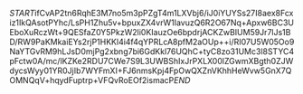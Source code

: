 $START$ifCvAP2tn6RqhE3M7no5m3pPZgT4m1LXVbj6/iJ0iYUYSs27I8aex8Fcxiz1IkQAsotPYhc/LsPH1Zhu5v+bpuxZX4vrW1IavuzQ6R2O67Nq+Apxw6BC3UEboXuRczWt+9QESfaZ0Y5PkzW2li0KIauzOe6bpdrjACKZwBIUM59Jr7lJs1BD/RW9PaKMkaiEYs2rjP1HKKl4i4f4qYPRLcA8pfM2aOUp++i/RI07U5W05Oo9NaYTGvRM9hLJsD0mjPg2xbng7bi6GdKkl76UQhC+tyC8zo31UMc3l8STYC4pFctw0A/mc/lKZKe2RDU7CWe7S9L3UWBShIxJrPXLX00lZGwmXBgth0ZJWdycsWyy01YR0JjIb7WYFmXI+FJ6nmsKpj4FpOwQXZnVKhhHeWvw5GnX7QOMNQqV+hqydFuptrp+VFQvRoEOf2ismacP$END$